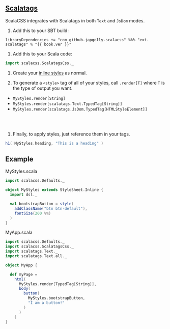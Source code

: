 ## [Scalatags](https://github.com/lihaoyi/scalatags)

ScalaCSS integrates with Scalatags in both `Text` and `JsDom` modes.

1. Add this to your SBT build:

  <pre><code class="lang-scala">libraryDependencies += "com.github.japgolly.scalacss" %%% "ext-scalatags" % "{{ book.ver }}"</code></pre>

1. Add this to your Scala code:
  ```scala
  import scalacss.ScalatagsCss._
  ```

1. Create your [inline styles](../quickstart/inline.md) as normal.

1. To generate a `<style>` tag of all of your styles, call `.render[T]` where
   `T` is the type of output you want.
  * `MyStyles.render[String]`
  * `MyStyles.render[scalatags.Text.TypedTag[String]]`
  * `MyStyles.render[scalatags.JsDom.TypedTag[HTMLStyleElement]]`
  <br/>
  <br/>

1. Finally, to apply styles, just reference them in your tags.
  ```scala
  h1( MyStyles.heading, "This is a heading" )
  ```

## Example

MyStyles.scala
```scala
import scalacss.Defaults._

object MyStyles extends StyleSheet.Inline {
  import dsl._

  val bootstrapButton = style(
    addClassName("btn btn-default"),
    fontSize(200 %%)
  )
}
```

MyApp.scala
```scala
import scalacss.Defaults._
import scalacss.ScalatagsCss._
import scalatags.Text._
import scalatags.Text.all._

object MyApp {

  def myPage =
    html(
      MyStyles.render[TypedTag[String]],
      body(
        button(
          MyStyles.bootstrapButton,
          "I am a button!"
        )
      )
    )
}
```
